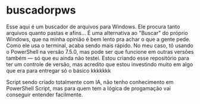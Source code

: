 # buscadorpws
Esse aqui é um buscador de arquivos para Windows. Ele procura tanto arquivos quanto pastas e afins... É uma alternativa ao "Buscar" do próprio Windows, que na minha opinião é bem lento pra achar o que a gente pede. Como ele usa o terminal, acaba sendo mais rápido. No meu caso, tô usando o PowerShell na versão 7.5.0, mas pode ser que funcione em outras versões também — só que eu ainda não testei.
Estou criando esse repositório para ter um controle de versão, mas acredito que estou investindo muito em algo que era para entregar só o básico kkkkkkk

Script sendo criado totalmente com IA, não tenho conhecimento em PowerShell Script, mas para quem tem a lógica de progamação vai conseguir entender facilmente.
